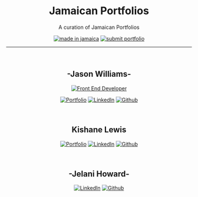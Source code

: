 <h1 align="center">
    Jamaican Portfolios
</h1>

<p align="center">A curation of Jamaican Portfolios </p>

<div align="center">

[![made in jamaica](https://img.shields.io/badge/MADE%20IN-JAMAICA-green?style=for-the-badge)](https://github.com/Rift3000/Jamaican-Portfolio) [![submit portfolio](https://img.shields.io/badge/SUBMIT-PORTFOLIO-gold?style=for-the-badge)](https://github.com/Rift3000/Jamaican-Portfolio/blob/master/CONTRIBUTING.md)

 </div>

<hr>
<br/>

<h2 align="center"><b>-Jason Williams-</b></h2>
<div align="center">

[![Front End Developer](https://img.shields.io/badge/-frontend_developer-darkgreen?style=for-the-badge&logo=react)](https://reactjs.org/)

[![Portfolio](https://img.shields.io/badge/-Portfolio-darkblue?style=for-the-badge&logo=react)](http://jasonwilliamsja.live/)
[![LinkedIn](https://img.shields.io/badge/-LinkedIn-blue?style=for-the-badge&logo=linkedin)](https://www.linkedin.com/in/jason-williams-7056b3a6/)
[![Github](https://img.shields.io/badge/-Github-black?style=for-the-badge&logo=github)](https://github.com/Rift3000)

</div>

<br/>
<h2 align="center"><b>Kishane Lewis</b></h2>
<div align="center">

[![Portfolio](https://img.shields.io/badge/-Portfolio-darkblue?style=for-the-badge&logo=react)](https://cosisaxis.co/)
[![LinkedIn](https://img.shields.io/badge/-LinkedIn-blue?style=for-the-badge&logo=linkedin)](https://www.linkedin.com/in/kishane-lewis/)
[![Github](https://img.shields.io/badge/-Github-black?style=for-the-badge&logo=github)](https://github.com/cosisaxis)

</div>

<br/>
<h2 align="center"><b>-Jelani Howard-</b></h2>
<div align="center">

[![LinkedIn](https://img.shields.io/badge/-LinkedIn-blue?style=for-the-badge&logo=linkedin)](https://www.linkedin.com/in/jelani-howard-786b911b7/)
[![Github](https://img.shields.io/badge/-Github-black?style=for-the-badge&logo=github)](https://github.com/JelaniAHoward)

</div>

<br/>
